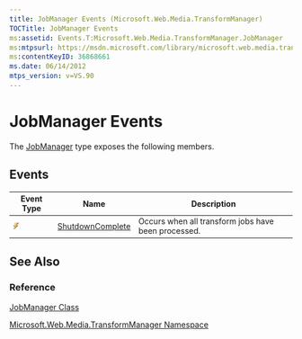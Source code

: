 ```yaml
---
title: JobManager Events (Microsoft.Web.Media.TransformManager)
TOCTitle: JobManager Events
ms:assetid: Events.T:Microsoft.Web.Media.TransformManager.JobManager
ms:mtpsurl: https://msdn.microsoft.com/library/microsoft.web.media.transformmanager.jobmanager_events(v=VS.90)
ms:contentKeyID: 36868661
ms.date: 06/14/2012
mtps_version: v=VS.90
---
```


# JobManager Events

The [JobManager](jobmanager-class-microsoft-web-media-transformmanager.md) type exposes the following members.

## Events

|Event Type|Name|Description|
|--- |--- |--- |
|![Public event](images/Hh125579.pubevent(en-us,VS.90).gif "Public event")|[ShutdownComplete](jobmanager-shutdowncomplete-event-microsoft-web-media-transformmanager.md)|Occurs when all transform jobs have been processed.|

## See Also

### Reference

[JobManager Class](jobmanager-class-microsoft-web-media-transformmanager.md)

[Microsoft.Web.Media.TransformManager Namespace](microsoft-web-media-transformmanager-namespace.md)
